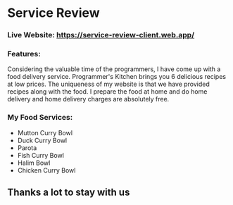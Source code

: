 # Service Review

### Live Website: https://service-review-client.web.app/

### Features:

Considering the valuable time of the programmers, I have come up with a food delivery service. Programmer's Kitchen brings you 6 delicious recipes at low prices. The uniqueness of my website is that we have provided recipes along with the food. I prepare the food at home and do home delivery and home delivery charges are absolutely free.

### My Food Services:

- Mutton Curry Bowl
- Duck Curry Bowl
- Parota
- Fish Curry Bowl
- Halim Bowl
- Chicken Curry Bowl

## Thanks a lot to stay with us
